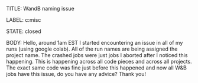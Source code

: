 TITLE:
WandB naming issue

LABEL:
c:misc

STATE:
closed

BODY:
Hello, around 1am EST I started encountering an issue in all of my runs (using google colab).  All of the run names are being assigned the project name.  The crashed jobs were just jobs I aborted after I noticed this happening.  This is happening across all code pieces and across all projects.  The exact same code was fine just before this happened and now all W&B jobs have this issue, do you have any advice?  Thank you!


